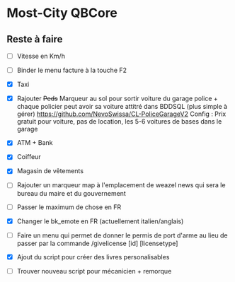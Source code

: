 # Most-City QBCore

## Reste à faire
- [ ] Vitesse en Km/h
- [ ] Binder le menu facture à la touche F2
- [x] Taxi
- [x] Rajouter ~~Peds~~ Marqueur au sol pour sortir voiture du garage police + chaque policier peut avoir sa voiture attitré dans BDDSQL (plus simple à gérer)
https://github.com/NevoSwissa/CL-PoliceGarageV2
Config : Prix gratuit pour voiture, pas de location, les 5-6 voitures de bases dans le garage
- [x] ATM + Bank
- [x] Coiffeur
- [x] Magasin de vêtements 
- [ ] Rajouter un marqueur map à l'emplacement de weazel news qui sera le bureau du maire et du gouvernement 
- [ ] Passer le maximum de chose en FR
- [x] Changer le bk_emote en FR (actuellement italien/anglais)
- [ ] Faire un menu qui permet de donner le permis de port d'arme au lieu de passer par la commande /givelicense [id] [licensetype]
- [x] Ajout du script pour créer des livres personalisables 
- [ ] Trouver nouveau script pour mécanicien + remorque


